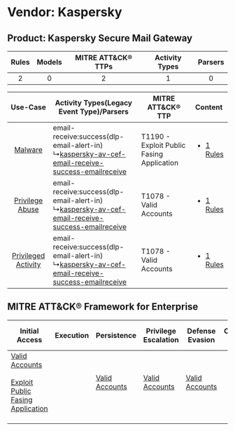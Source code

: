 Vendor: Kaspersky
=================
Product: Kaspersky Secure Mail Gateway
--------------------------------------
| Rules | Models | MITRE ATT&CK® TTPs | Activity Types | Parsers |
|:-----:|:------:|:------------------:|:--------------:|:-------:|
|   2   |   0    |         2          |       1        |    0    |

|    Use-Case    | Activity Types(Legacy Event Type)/Parsers    | MITRE ATT&CK® TTP    | Content    |
|:----:| ---- | ---- | ---- |
|    [Malware](../../../UseCases/uc_malware.md)    |  email-receive:success(dlp-email-alert-in)<br> ↳[kaspersky-av-cef-email-receive-success-emailreceive](Ps/pC_kasperskyavcefemailreceivesuccessemailreceive.md)<br> | T1190 - Exploit Public Fasing Application<br> | [<ul><li>1 Rules</li></ul>](RM/r_m_kaspersky_kaspersky_secure_mail_gateway_Malware.md)    |
|     [Privilege Abuse](../../../UseCases/uc_privilege_abuse.md)     |  email-receive:success(dlp-email-alert-in)<br> ↳[kaspersky-av-cef-email-receive-success-emailreceive](Ps/pC_kasperskyavcefemailreceivesuccessemailreceive.md)<br> | T1078 - Valid Accounts<br>    | [<ul><li>1 Rules</li></ul>](RM/r_m_kaspersky_kaspersky_secure_mail_gateway_Privilege_Abuse.md)     |
| [Privileged Activity](../../../UseCases/uc_privileged_activity.md) |  email-receive:success(dlp-email-alert-in)<br> ↳[kaspersky-av-cef-email-receive-success-emailreceive](Ps/pC_kasperskyavcefemailreceivesuccessemailreceive.md)<br> | T1078 - Valid Accounts<br>    | [<ul><li>1 Rules</li></ul>](RM/r_m_kaspersky_kaspersky_secure_mail_gateway_Privileged_Activity.md) |

MITRE ATT&CK® Framework for Enterprise
--------------------------------------
| Initial Access                                                                                                                                            | Execution | Persistence                                                         | Privilege Escalation                                                | Defense Evasion                                                     | Credential Access | Discovery | Lateral Movement | Collection | Command and Control | Exfiltration | Impact |
| --------------------------------------------------------------------------------------------------------------------------------------------------------- | --------- | ------------------------------------------------------------------- | ------------------------------------------------------------------- | ------------------------------------------------------------------- | ----------------- | --------- | ---------------- | ---------- | ------------------- | ------------ | ------ |
| [Valid Accounts](https://attack.mitre.org/techniques/T1078)<br><br>[Exploit Public Fasing Application](https://attack.mitre.org/techniques/T1190)<br><br> |           | [Valid Accounts](https://attack.mitre.org/techniques/T1078)<br><br> | [Valid Accounts](https://attack.mitre.org/techniques/T1078)<br><br> | [Valid Accounts](https://attack.mitre.org/techniques/T1078)<br><br> |                   |           |                  |            |                     |              |        |